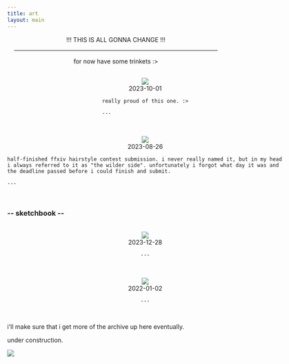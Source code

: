 ```yaml
---
title: art
layout: main
---
```

<style>

header {
    padding-bottom: 2rem;
}

hr {
    margin: 1rem;
}

.gallery-card {
    display: flex;
    flex-direction: column;
    align-items: center;
    width: 40rem;
    padding: 1rem 0;
}

.gallery-card img {
    max-width: 32rem;
}
</style>

<div style="text-align: center">
!!! THIS IS ALL GONNA CHANGE !!!

---

for now have some trinkets :>

</div>


<div class="gallery-card">
    <img src="/images/artwork/gallery/20231001_memo.png" />
    2023-10-01

    really proud of this one. :>

    ---
</div>

<div class="gallery-card">
    <img src="/images/artwork/gallery/20230826_ffxiv-hairstyle-contest.png" />
    2023-08-26

    half-finished ffxiv hairstyle contest submission. i never really named it, but in my head i always referred to it as "the wilder side". unfortunately i forgot what day it was and the deadline passed before i could finish and submit.

    ---
</div>

### -- sketchbook --

<div class="gallery-card">
    <img src="/images/artwork/sketches/20231228.png" />
    2023-12-28

    ---
</div>


<div class="gallery-card">
    <img src="/images/artwork/sketches/20220102.png" />
    2022-01-02
    
    ---
</div>


i'll make sure that i get more of the archive up here eventually.

under construction.

<img src="/images/under-construction.gif" />

